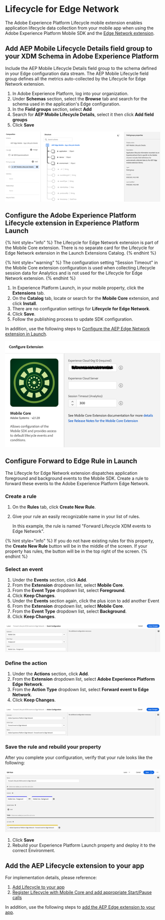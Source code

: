 # Lifecycle for Edge Network

The Adobe Experience Platform Lifecycle mobile extension enables application lifecycle data collection from your mobile app when using the Adobe Experience Platform Mobile SDK and the [Edge Network extension](../experience-platform-extension/).


## Add AEP Mobile Lifecycle Details field group to your XDM Schema in Adobe Experience Platform

Include the AEP Mobile Lifecycle Details field group to the schema defined in your Edge configuration data stream. The AEP Mobile Lifecycle field group defines all the metrics auto-collected by the Lifecycle for Edge Network extension. 

1. In Adobe Experience Platform, log into your organization.
2. Under **Schemas** section, select the **Browse** tab and search for the schema used in the application's Edge configuration.
3. In the **Field groups** section, select **Add**
4. Search for **AEP Mobile Lifecycle Details**, select it then click **Add field groups**
5. Click **Save**

![](../../.gitbook/assets/xdm-schema-add-mobile-lifecycle-details.png)


## Configure the Adobe Experience Platform Lifecycle extension in Experience Platform Launch

{% hint style="info" %}
The Lifecycle for Edge Network extension is part of the Mobile Core extension. There is no separate card for the Lifecycle for Edge Network extension in the Launch Extensions Catalog.
{% endhint %}

{% hint style="warning" %}
The configuration setting "Session Timeout" in the Mobile Core extension configuration is used when collecting Lifecycle session data for Analytics and is not used for the Lifecycle for Edge Network extension.
{% endhint %}

1. In Experience Platform Launch, in your mobile property, click the **Extensions** tab.
2. On the **Catalog** tab, locate or search for the **Mobile Core** extension, and click **Install**.
3. There are no configuration settings for **Lifecycle for Edge Network**.
4. Click **Save**.
5. Follow the publishing process to update SDK configuration.

In addition, use the following steps to [Configure the AEP Edge Network extension in Launch](https://aep-sdks.gitbook.io/docs/foundation-extensions/experience-platform-extension#configure-the-edge-network-extension-in-launch).

![AEP Mobile Core extension configuration](../../.gitbook/assets/mobile-core-launch-configuration.png)

## Configure Forward to Edge Rule in Launch
The Lifecycle for Edge Network extension dispatches application foreground and background events to the Mobile SDK. Create a rule to forward these events to the Adobe Experience Platform Edge Network.

### Create a rule

1. On the **Rules** tab, click **Create New Rule**.
2. Give your rule an easily recognizable name in your list of rules.

   In this example, the rule is named "Forward Lifecycle XDM events to Edge Network".

{% hint style="info" %}
If you do not have existing rules for this property, the **Create New Rule** button will be in the middle of the screen. If your property has rules, the button will be in the top right of the screen.
{% endhint %}

### Select an event

1. Under the **Events** section, click **Add**.
2. From the **Extension** dropdown list, select **Mobile Core**.
3. From the **Event Type** dropdown list, select **Foreground**.
4. Click **Keep Changes**.
5. Under the **Events** section again, click the plus icon to add another Event
6. From the **Extension** dropdown list, select **Mobile Core**.
7. From the **Event Type** dropdown list, select **Background**.
8. Click **Keep Changes**.

![](../../.gitbook/assets/setevent-foreground-background.png)

### Define the action

1. Under the **Actions** section, click **Add**.
2. From the **Extension** dropdown list, select **Adobe Experience Platform Edge Network**.
3. From the **Action Type** dropdown list, select **Forward event to Edge Network**.
4. Click **Keep Changes**.

![](../../.gitbook/assets/setaction-forward-to-edge-network.png)

### Save the rule and rebuild your property

After you complete your configuration, verify that your rule looks like the following:

![](../../.gitbook/assets/rulecomplete-forward-lifecycle-to-edge-network.png)

1. Click **Save**
2. Rebuild your Experience Platform Launch property and deploy it to the correct Environment.

## Add the AEP Lifecycle extension to your app

For implementation details, please reference:
1. [Add Lifecycle to your app](https://aep-sdks.gitbook.io/docs/foundation-extensions/mobile-core/lifecycle#add-lifecycle-to-your-app)
2. [Register Lifecycle with Mobile Core and add appropriate Start/Pause calls](https://aep-sdks.gitbook.io/docs/foundation-extensions/mobile-core/lifecycle#register-lifecycle-with-mobile-core-and-add-appropriate-start-pause-calls)

In addition, use the following steps to [add the AEP Edge extension to your app](https://aep-sdks.gitbook.io/docs/foundation-extensions/experience-platform-extension#add-the-aep-edge-extension-to-your-app).




